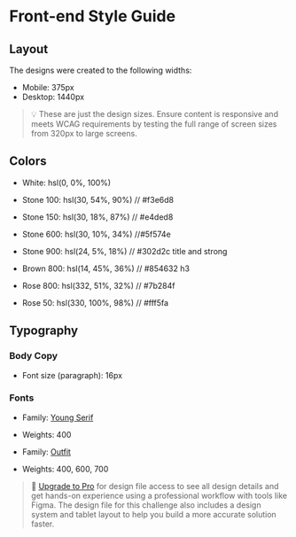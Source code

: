 # Front-end Style Guide

## Layout

The designs were created to the following widths:

- Mobile: 375px
- Desktop: 1440px

> 💡 These are just the design sizes. Ensure content is responsive and meets WCAG requirements by testing the full range of screen sizes from 320px to large screens.

## Colors

- White: hsl(0, 0%, 100%)

- Stone 100: hsl(30, 54%, 90%) // #f3e6d8
- Stone 150: hsl(30, 18%, 87%) // #e4ded8

- Stone 600: hsl(30, 10%, 34%) //#5f574e
- Stone 900: hsl(24, 5%, 18%) // #302d2c title and strong

- Brown 800: hsl(14, 45%, 36%) // #854632 h3

- Rose 800: hsl(332, 51%, 32%) // #7b284f
- Rose 50: hsl(330, 100%, 98%) // #fff5fa 

## Typography

### Body Copy

- Font size (paragraph): 16px

### Fonts

- Family: [Young Serif](https://fonts.google.com/specimen/Young+Serif)
- Weights: 400

- Family: [Outfit](https://fonts.google.com/specimen/Outfit)
- Weights: 400, 600, 700

> 💎 [Upgrade to Pro](https://www.frontendmentor.io/pro?ref=style-guide) for design file access to see all design details and get hands-on experience using a professional workflow with tools like Figma. The design file for this challenge also includes a design system and tablet layout to help you build a more accurate solution faster.
